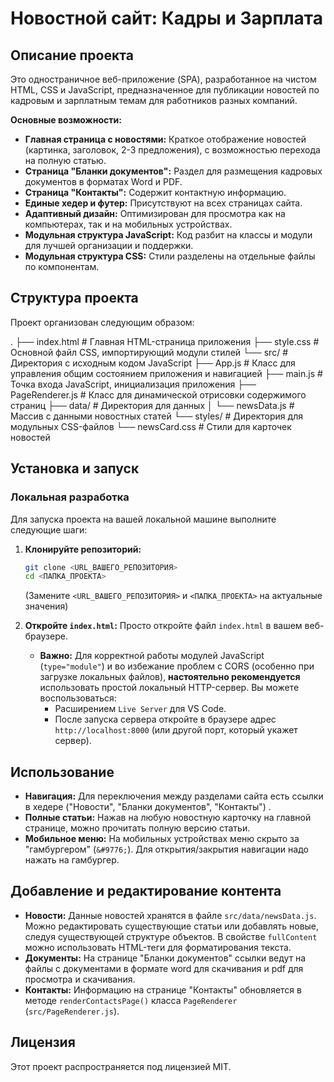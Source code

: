 # Новостной сайт: Кадры и Зарплата 

## Описание проекта 

Это одностраничное веб-приложение (SPA), разработанное на чистом HTML, CSS и JavaScript, предназначенное для публикации новостей по кадровым и зарплатным темам для работников разных компаний.  

**Основные возможности:**  
* **Главная страница с новостями:** Краткое отображение новостей (картинка, заголовок, 2-3 предложения), с возможностью перехода на полную статью.  
* **Страница "Бланки документов":** Раздел для размещения кадровых документов в форматах Word и PDF.  
* **Страница "Контакты":** Содержит контактную информацию.  
* **Единые хедер и футер:** Присутствуют на всех страницах сайта.  
* **Адаптивный дизайн:** Оптимизирован для просмотра как на компьютерах, так и на мобильных устройствах.  
* **Модульная структура JavaScript:** Код разбит на классы и модули для лучшей организации и поддержки.  
* **Модульная структура CSS:** Стили разделены на отдельные файлы по компонентам.  

## Структура проекта  

Проект организован следующим образом:  

.
├── index.html                  # Главная HTML-страница приложения
├── style.css                   # Основной файл CSS, импортирующий модули стилей
└── src/                        # Директория с исходным кодом JavaScript
├── App.js                  # Класс для управления общим состоянием приложения и навигацией
├── main.js                 # Точка входа JavaScript, инициализация приложения
├── PageRenderer.js         # Класс для динамической отрисовки содержимого страниц
├── data/                   # Директория для данных
│   └── newsData.js         # Массив с данными новостных статей
└── styles/                 # Директория для модульных CSS-файлов
└── newsCard.css        # Стили для карточек новостей


## Установка и запуск 

### Локальная разработка 

Для запуска проекта на вашей локальной машине выполните следующие шаги:  

1.  **Клонируйте репозиторий:**
    ```bash
    git clone <URL_ВАШЕГО_РЕПОЗИТОРИЯ>
    cd <ПАПКА_ПРОЕКТА>
    ```
    (Замените `<URL_ВАШЕГО_РЕПОЗИТОРИЯ>` и `<ПАПКА_ПРОЕКТА>` на актуальные значения)

2.  **Откройте `index.html`:** Просто откройте файл `index.html` в вашем веб-браузере.  
    * **Важно:** Для корректной работы модулей JavaScript (`type="module"`) и во избежание проблем с CORS (особенно при загрузке локальных файлов), **настоятельно рекомендуется** использовать простой локальный HTTP-сервер. Вы можете воспользоваться:
        * Расширением `Live Server` для VS Code.  
        * После запуска сервера откройте в браузере адрес `http://localhost:8000` (или другой порт, который укажет сервер).


## Использование  

* **Навигация:** Для переключения между разделами сайта есть ссылки в хедере ("Новости", "Бланки документов", "Контакты") . 
* **Полные статьи:** Нажав на любую новостную карточку на главной странице, можно прочитать полную версию статьи.  
* **Мобильное меню:** На мобильных устройствах меню скрыто за "гамбургером" (`&#9776;`). Для открытия/закрытия навигации надо нажать на гамбургер.  

## Добавление и редактирование контента  

* **Новости:** Данные новостей хранятся в файле `src/data/newsData.js`. Можно редактировать существующие статьи или добавлять новые, следуя существующей структуре объектов. В свойстве `fullContent` можно использовать HTML-теги для форматирования текста.
* **Документы:** На странице "Бланки документов" ссылки ведут на файлы с документами в формате word для скачивания и pdf для просмотра и скачивания. 
* **Контакты:** Информацию на странице "Контакты" обновляется в методе `renderContactsPage()` класса `PageRenderer` (`src/PageRenderer.js`).

## Лицензия  

Этот проект распространяется под лицензией MIT.
